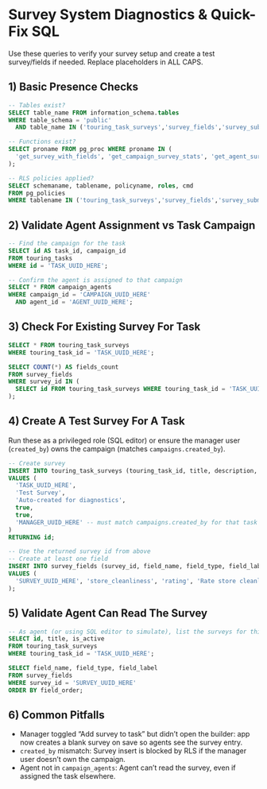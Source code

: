 # Survey System Diagnostics & Quick-Fix SQL

Use these queries to verify your survey setup and create a test survey/fields if needed. Replace placeholders in ALL CAPS.

## 1) Basic Presence Checks

```sql
-- Tables exist?
SELECT table_name FROM information_schema.tables
WHERE table_schema = 'public'
  AND table_name IN ('touring_task_surveys','survey_fields','survey_submissions');

-- Functions exist?
SELECT proname FROM pg_proc WHERE proname IN (
  'get_survey_with_fields', 'get_campaign_survey_stats', 'get_agent_survey_submissions'
);

-- RLS policies applied?
SELECT schemaname, tablename, policyname, roles, cmd
FROM pg_policies
WHERE tablename IN ('touring_task_surveys','survey_fields','survey_submissions');
```

## 2) Validate Agent Assignment vs Task Campaign

```sql
-- Find the campaign for the task
SELECT id AS task_id, campaign_id
FROM touring_tasks
WHERE id = 'TASK_UUID_HERE';

-- Confirm the agent is assigned to that campaign
SELECT * FROM campaign_agents
WHERE campaign_id = 'CAMPAIGN_UUID_HERE'
  AND agent_id = 'AGENT_UUID_HERE';
```

## 3) Check For Existing Survey For Task

```sql
SELECT * FROM touring_task_surveys
WHERE touring_task_id = 'TASK_UUID_HERE';

SELECT COUNT(*) AS fields_count
FROM survey_fields
WHERE survey_id IN (
  SELECT id FROM touring_task_surveys WHERE touring_task_id = 'TASK_UUID_HERE'
);
```

## 4) Create A Test Survey For A Task

Run these as a privileged role (SQL editor) or ensure the manager user (`created_by`) owns the campaign (matches `campaigns.created_by`).

```sql
-- Create survey
INSERT INTO touring_task_surveys (touring_task_id, title, description, is_required, is_active, created_by)
VALUES (
  'TASK_UUID_HERE',
  'Test Survey',
  'Auto-created for diagnostics',
  true,
  true,
  'MANAGER_UUID_HERE' -- must match campaigns.created_by for that task
)
RETURNING id;

-- Use the returned survey id from above
-- Create at least one field
INSERT INTO survey_fields (survey_id, field_name, field_type, field_label, is_required, field_order)
VALUES (
  'SURVEY_UUID_HERE', 'store_cleanliness', 'rating', 'Rate store cleanliness (1-5)', true, 0
);
```

## 5) Validate Agent Can Read The Survey

```sql
-- As agent (or using SQL editor to simulate), list the surveys for this task
SELECT id, title, is_active
FROM touring_task_surveys
WHERE touring_task_id = 'TASK_UUID_HERE';

SELECT field_name, field_type, field_label
FROM survey_fields
WHERE survey_id = 'SURVEY_UUID_HERE'
ORDER BY field_order;
```

## 6) Common Pitfalls

- Manager toggled “Add survey to task” but didn’t open the builder: app now creates a blank survey on save so agents see the survey entry.
- `created_by` mismatch: Survey insert is blocked by RLS if the manager user doesn’t own the campaign.
- Agent not in `campaign_agents`: Agent can’t read the survey, even if assigned the task elsewhere.

